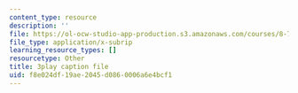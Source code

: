 ```yaml
---
content_type: resource
description: ''
file: https://ol-ocw-studio-app-production.s3.amazonaws.com/courses/8-701-introduction-to-nuclear-and-particle-physics-fall-2020/f8e024df19ae2045d0860006a6e4bcf1_RmbJBq9kpbI.srt
file_type: application/x-subrip
learning_resource_types: []
resourcetype: Other
title: 3play caption file
uid: f8e024df-19ae-2045-d086-0006a6e4bcf1
---
```

